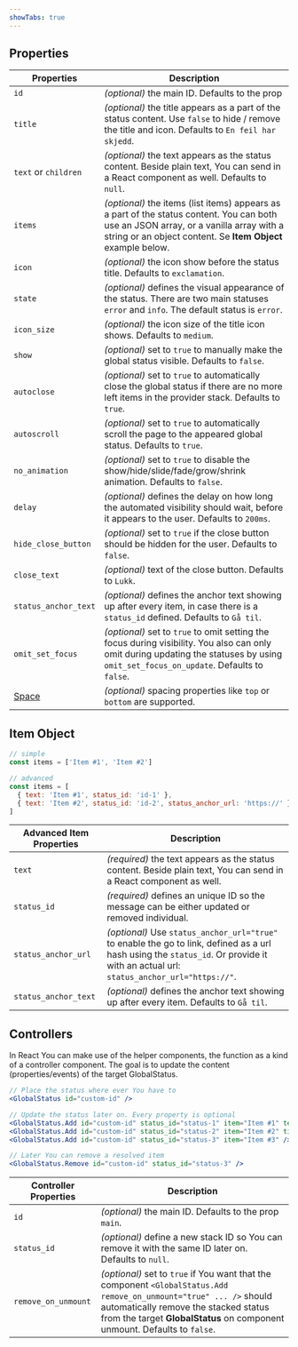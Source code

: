 ```yaml
---
showTabs: true
---
```


## Properties

| Properties                                  | Description                                                                                                                                                                                           |
| ------------------------------------------- | ----------------------------------------------------------------------------------------------------------------------------------------------------------------------------------------------------- |
| `id`                                        | _(optional)_ the main ID. Defaults to the prop                                                                                                                                                        |
| `title`                                     | _(optional)_ the title appears as a part of the status content. Use `false` to hide / remove the title and icon. Defaults to `En feil har skjedd`.                                                    |
| `text` or `children`                        | _(optional)_ the text appears as the status content. Beside plain text, You can send in a React component as well. Defaults to `null`.                                                                |
| `items`                                     | _(optional)_ the items (list items) appears as a part of the status content. You can both use an JSON array, or a vanilla array with a string or an object content. Se **Item Object** example below. |
| `icon`                                      | _(optional)_ the icon show before the status title. Defaults to `exclamation`.                                                                                                                        |
| `state`                                     | _(optional)_ defines the visual appearance of the status. There are two main statuses `error` and `info`. The default status is `error`.                                                              |
| `icon_size`                                 | _(optional)_ the icon size of the title icon shows. Defaults to `medium`.                                                                                                                             |
| `show`                                      | _(optional)_ set to `true` to manually make the global status visible. Defaults to `false`.                                                                                                           |
| `autoclose`                                 | _(optional)_ set to `true` to automatically close the global status if there are no more left items in the provider stack. Defaults to `true`.                                                        |
| `autoscroll`                                | _(optional)_ set to `true` to automatically scroll the page to the appeared global status. Defaults to `true`.                                                                                        |
| `no_animation`                              | _(optional)_ set to `true` to disable the show/hide/slide/fade/grow/shrink animation. Defaults to `false`.                                                                                            |
| `delay`                                     | _(optional)_ defines the delay on how long the automated visibility should wait, before it appears to the user. Defaults to `200ms`.                                                                  |
| `hide_close_button`                         | _(optional)_ set to `true` if the close button should be hidden for the user. Defaults to `false`.                                                                                                    |
| `close_text`                                | _(optional)_ text of the close button. Defaults to `Lukk`.                                                                                                                                            |
| `status_anchor_text`                        | _(optional)_ defines the anchor text showing up after every item, in case there is a `status_id` defined. Defaults to `Gå til`.                                                                       |
| `omit_set_focus`                            | _(optional)_ set to `true` to omit setting the focus during visibility. You also can only omit during updating the statuses by using `omit_set_focus_on_update`. Defaults to `false`.                 |
| [Space](/uilib/components/space/properties) | _(optional)_ spacing properties like `top` or `bottom` are supported.                                                                                                                                 |

## Item Object

```js
// simple
const items = ['Item #1', 'Item #2']

// advanced
const items = [
  { text: 'Item #1', status_id: 'id-1' },
  { text: 'Item #2', status_id: 'id-2', status_anchor_url: 'https://' }
]
```

| Advanced Item Properties | Description                                                                                                                                                                          |
| ------------------------ | ------------------------------------------------------------------------------------------------------------------------------------------------------------------------------------ |
| `text`                   | _(required)_ the text appears as the status content. Beside plain text, You can send in a React component as well.                                                                   |
| `status_id`              | _(required)_ defines an unique ID so the message can be either updated or removed individual.                                                                                        |
| `status_anchor_url`      | _(optional)_ Use `status_anchor_url="true"` to enable the go to link, defined as a url hash using the `status_id`. Or provide it with an actual url: `status_anchor_url="https://"`. |
| `status_anchor_text`     | _(optional)_ defines the anchor text showing up after every item. Defaults to `Gå til`.                                                                                              |

## Controllers

In React You can make use of the helper components, the function as a kind of a controller component.
The goal is to update the content (properties/events) of the target GlobalStatus.

```jsx
// Place the status where ever You have to
<GlobalStatus id="custom-id" />

// Update the status later on. Every property is optional
<GlobalStatus.Add id="custom-id" status_id="status-1" item="Item #1" text="New Text" />
<GlobalStatus.Add id="custom-id" status_id="status-2" item="Item #2" title="New Titel" />
<GlobalStatus.Add id="custom-id" status_id="status-3" item="Item #3" />

// Later You can remove a resolved item
<GlobalStatus.Remove id="custom-id" status_id="status-3" />
```

| Controller Properties | Description                                                                                                                                                                                                                              |
| --------------------- | ---------------------------------------------------------------------------------------------------------------------------------------------------------------------------------------------------------------------------------------- |
| `id`                  | _(optional)_ the main ID. Defaults to the prop `main`.                                                                                                                                                                                   |
| `status_id`           | _(optional)_ define a new stack ID so You can remove it with the same ID later on. Defaults to `null`.                                                                                                                                   |
| `remove_on_unmount`   | _(optional)_ set to `true` if You want that the component `<GlobalStatus.Add remove_on_unmount="true" ... />` should automatically remove the stacked status from the target **GlobalStatus** on component unmount. Defaults to `false`. |
